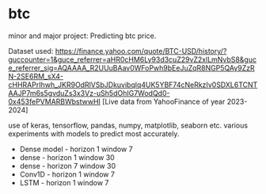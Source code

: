 # btc
minor and major project: Predicting btc price.

Dataset used: https://finance.yahoo.com/quote/BTC-USD/history/?guccounter=1&guce_referrer=aHR0cHM6Ly93d3cuZ29vZ2xlLmNvbS8&guce_referrer_sig=AQAAAA_R2UUuBAav0WFoPwh9bEeJuZqR8NGP5QAy9ZzRN-2SE6RM_sX4-cHHRAPrIhwh_JKR9OdRlVSbJDkuvibqlq4UK5YBF74cNeRkzIv0SDXL6TCNTAAJP7m6s5gvduZs3x3Vz-uSh5dOhIG7WodQd0-0x453fePVMARBWbstwwHI
[Live data from YahooFinance of year 2023-2024]

use of keras, tensorflow, pandas, numpy, matplotlib, seaborn etc.
various experiments with models to predict most accurately.
* Dense model - horizon 1 window 7
* dense - horizon 1 window 30
* dense - horizon 7 window 30
* Conv1D - horizon 1 window 7
* LSTM - horizon 1 window 7

